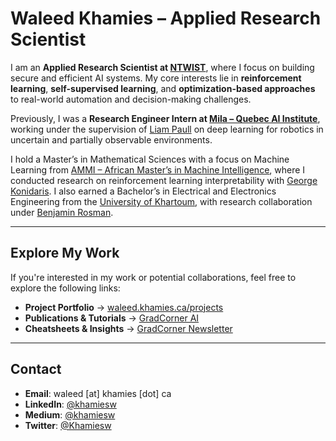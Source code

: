 # **Waleed Khamies – Applied Research Scientist**

I am an **Applied Research Scientist at [NTWIST](https://ntwist.com)**, where I focus on building secure and efficient AI systems. My core interests lie in **reinforcement learning**, **self-supervised learning**, and **optimization-based approaches** to real-world automation and decision-making challenges.

Previously, I was a **Research Engineer Intern at [Mila – Quebec AI Institute](https://mila.quebec/)**, working under the supervision of [Liam Paull](https://liampaull.ca/) on deep learning for robotics in uncertain and partially observable environments.

I hold a Master’s in Mathematical Sciences with a focus on Machine Learning from [AMMI – African Master’s in Machine Intelligence](https://aimsammi.org/), where I conducted research on reinforcement learning interpretability with [George Konidaris](http://cs.brown.edu/people/gdk/). I also earned a Bachelor’s in Electrical and Electronics Engineering from the [University of Khartoum](https://www.uofk.edu/en), with research collaboration under [Benjamin Rosman](https://www.benjaminrosman.com/).

---

## Explore My Work

If you're interested in my work or potential collaborations, feel free to explore the following links:

- **Project Portfolio** → [waleed.khamies.ca/projects](https://waleed.khamies.ca/projects/)
- **Publications & Tutorials** → [GradCorner AI](https://publication.gradcorner.ca/)
- **Cheatsheets & Insights** → [GradCorner Newsletter](https://publication.gradcorner.ca/)

---

## Contact

- **Email**: waleed [at] khamies [dot] ca  
- **LinkedIn**: [@khamiesw](https://www.linkedin.com/in/khamiesw/)  
- **Medium**: [@khamiesw](https://medium.com/@khamiesw)  
- **Twitter**: [@Khamiesw](https://twitter.com/Khamiesw)

